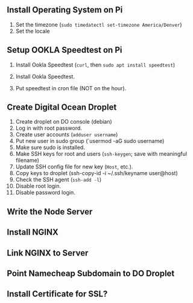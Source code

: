 ## Install Operating System on Pi

1. Set the timezone (`sudo timedatectl set-timezone America/Denver`)
1. Set the locale

## Setup OOKLA Speedtest on Pi

1. Install Ookla Speedtest (`curl`, then `sudo apt install speedtest`)

1. Install Ookla Speedtest.
1. Put speedtest in cron file (NOT on the hour).

## Create Digital Ocean Droplet

1. Create droplet on DO console (debian)
1. Log in with root password.
1. Create user accounts (`adduser username`)
1. Put new user in sudo group (`usermod -aG sudo username)
1. Make sure sudo is installed.
1. Make SSH keys for root and users (`ssh-keygen`; save with meaningful filename)
1. Update SSH config file for new key (`Host`, etc.).
1. Copy keys to droplet (ssh-copy-id -i ~/.ssh/keyname user@host)
1. Check the SSH agent (`ssh-add -l`)
1. Disable root login.
1. Disable password login.

## Write the Node Server

## Install NGINX

## Link NGINX to Server

## Point Namecheap Subdomain to DO Droplet

## Install Certificate for SSL?
